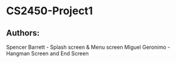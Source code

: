 # CS2450-Project1

## Authors:
Spencer Barrett -  Splash screen & Menu screen
Miguel Geronimo - Hangman Screen and End Screen
